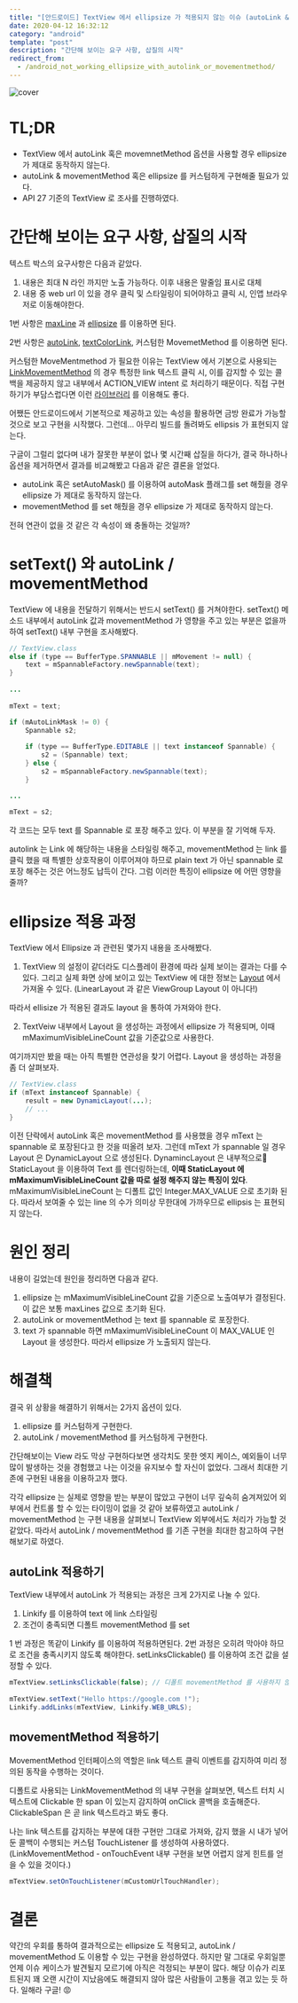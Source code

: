 ```yaml
---
title: "[안드로이드] TextView 에서 ellipsize 가 적용되지 않는 이슈 (autoLink & movementMethod)"
date: 2020-04-12 16:32:12
category: "android"
template: "post"
description: "간단해 보이는 요구 사항, 삽질의 시작"
redirect_from:
  - /android_not_working_ellipsize_with_autolink_or_movementmethod/
---
```

![cover](/media/cover/ellipsis_not_working_cover.jpeg)

# TL;DR

- TextView 에서 autoLink 혹은 movemnetMethod 옵션을 사용할 경우 ellipsize 가 제대로 동작하지 않는다.
- autoLink & movementMethod 혹은 ellipsize 를 커스텀하게 구현해줄 필요가 있다.
- API 27 기준의 TextView 로 조사를 진행하였다.

# 간단해 보이는 요구 사항, 삽질의 시작

텍스트 박스의 요구사항은 다음과 같았다.

1. 내용은 최대 N 라인 까지만 노출 가능하다. 이후 내용은 말줄임 표시로 대체
2. 내용 중 web url 이 있을 경우 클릭 및 스타일링이 되어야하고 클릭 시, 인앱 브라우저로 이동해야한다.

1번 사항은 [maxLine](https://developer.android.com/reference/android/widget/TextView#attr_android:maxLines) 과 [ellipsize](https://developer.android.com/reference/android/widget/TextView#attr_android:ellipsize) 를 이용하면 된다.

2번 사항은 [autoLink](https://developer.android.com/reference/android/widget/TextView#attr_android:autoLink), [textColorLink](https://developer.android.com/reference/android/widget/TextView#attr_android:textColorLink), 커스텀한 MovemetMethod 를 이용하면 된다.

커스텀한 MoveMentmethod 가 필요한 이유는 TextView 에서 기본으로 사용되는 [LinkMovementMethod](https://developer.android.com/reference/android/text/method/LinkMovementMethod) 의 경우 특정한 link 텍스트 클릭 시, 이를 감지할 수 있는 콜백을 제공하지 않고 내부에서 ACTION_VIEW intent 로 처리하기 때문이다.
직접 구현하기가 부담스럽다면 이런 [라이브러리](https://github.com/saket/Better-Link-Movement-Method) 를 이용해도 좋다.

어쨌든 안드로이드에서 기본적으로 제공하고 있는 속성을 활용하면 금방 완료가 가능할 것으로 보고 구현을 시작했다.
그런데... 아무리 빌드를 돌려봐도 ellipsis 가 표현되지 않는다.

구글이 그럴리 없다며 내가 잘못한 부분이 없나 몇 시간째 삽질을 하다가, 결국 하나하나 옵션을 제거하면서 결과를 비교해봤고 다음과 같은 결론을 얻었다.

- autoLink 혹은 setAutoMask() 를 이용하여 autoMask 플래그를 set 해줬을 경우 ellipsize 가 제대로 동작하지 않는다.
- movementMethod 를 set 해줬을 경우 ellipsize 가 제대로 동작하지 않는다.

전혀 연관이 없을 것 같은 각 속성이 왜 충돌하는 것일까?

# setText() 와 autoLink / movementMethod

TextView 에 내용을 전달하기 위해서는 반드시 setText() 를 거쳐야한다. setText() 메소드 내부에서 autoLink 값과 movementMethod 가 영향을 주고 있는 부분은 없을까하여  setText() 내부 구현을 조사해봤다.
```java
// TextView.class
else if (type == BufferType.SPANNABLE || mMovement != null) {
    text = mSpannableFactory.newSpannable(text);
}
    
...
    
mText = text;

if (mAutoLinkMask != 0) {
    Spannable s2;
    
    if (type == BufferType.EDITABLE || text instanceof Spannable) {
        s2 = (Spannable) text;
    } else {
        s2 = mSpannableFactory.newSpannable(text);
    }

...
    
mText = s2;
```
각 코드는 모두 text 를 Spannable 로 포장 해주고 있다. 이 부분을 잘 기억해 두자.

autolink 는 Link 에 해당하는 내용을 스타일링 해주고, movementMethod 는 link 를 클릭 했을 때 특별한 상호작용이 이루어져야 하므로 plain text 가 아닌 spannable 로 포장 해주는 것은 어느정도 납득이 간다. 그럼 이러한 특징이 ellipsize 에 어떤 영향을 줄까?

# ellipsize 적용 과정

TextView 에서 Ellipsize 과 관련된 몇가지 내용을 조사해봤다.

1. TextView 의 설정이 같더라도 디스플레이 환경에 따라 실제 보이는 결과는 다를 수 있다. 그리고 실제 화면 상에 보이고 있는 TextView 에 대한 정보는 [Layout]([https://developer.android.com/reference/android/text/Layout](https://developer.android.com/reference/android/text/Layout)) 에서 가져올 수 있다. (LinearLayout 과 같은 ViewGroup Layout 이 아니다!)

따라서 ellisize 가 적용된 결과도 layout 을 통하여 가져와야 한다.

2. TextVeiw 내부에서 Layout 을 생성하는 과정에서 ellipsize 가 적용되며, 이때 mMaximumVisibleLineCount 값을 기준값으로 사용한다.

여기까지만 봤을 때는 아직 특별한 연관성을 찾기 어렵다. Layout 을 생성하는 과정을 좀 더 살펴보자.
```java
// TextView.class
if (mText instanceof Spannable) {
    result = new DynamicLayout(...);
    // ...
}
```

이전 단락에서 autoLink 혹은 movementMethod 를 사용했을 경우 mText 는 spannable 로 포장된다고 한 것을 떠올려 보자. 그런데 mText 가 spannable 일 경우 Layout 은 DynamicLayout 으로 생성된다. DynamincLayout 은 내부적으로 StaticLayout 을 이용하여 Text 를 렌더링하는데, **이때 StaticLayout 에 mMaximumVisibleLineCount 값을 따로 설정 해주지 않는 특징이 있다**. mMaximumVisibleLineCount 는 디폴트 값인 Integer.MAX_VALUE 으로 초기화 된다. 따라서 보여줄 수 있는 line 의 수가 의미상 무한대에 가까우므로 ellipsis 는 표현되지 않는다. 

# 원인 정리

내용이 길었는데 원인을 정리하면 다음과 같다.

1. ellipsize 는 mMaximumVisibleLineCount 값을 기준으로 노출여부가 결정된다. 이 값은 보통 maxLines 값으로 초기화 된다.
2. autoLink or movementMethod 는 text 를 spannable 로 포장한다.
3. text 가 spannable 하면 mMaximumVisibleLineCount 이 MAX_VALUE 인 Layout 을 생성한다. 따라서 ellipsize 가 노출되지 않는다.

# 해결책

결국 위 상황을 해결하기 위해서는 2가지 옵션이 있다.

1. ellipsize 를 커스텀하게 구현한다.
2. autoLink / movementMethod 를 커스텀하게 구현한다.

간단해보이는 View 라도 막상 구현하다보면 생각치도 못한 엣지 케이스, 예외들이 너무 많이 발생하는 것을 경험했고 나는 이것을 유지보수 할 자신이 없었다. 그래서 최대한 기존에 구현된 내용을 이용하고자 했다.

각각 ellipsize 는 실제로 영향을 받는 부분이 많았고 구현이 너무 깊숙히 숨겨져있어 외부에서 컨트롤 할 수 있는 타이밍이 없을 것 같아 보류하였고
autoLink / movementMethod 는 구현 내용을 살펴보니 TextView 외부에서도 처리가 가능할 것 같았다. 
따라서 autoLink / movementMethod 를 기존 구현을 최대한 참고하여 구현해보기로 하였다.

## autoLink 적용하기

TextView 내부에서 autoLink 가 적용되는 과정은 크게 2가지로 나눌 수 있다.

1. Linkify 를 이용하여 text 에 link 스타일링
2. 조건이 충족되면 디폴트 movementMethod 를 set

1 번 과정은 똑같이 Linkify 를 이용하여 적용하면된다.
2번 과정은 오히려 막아야 하므로 조건을 충족시키지 않도록 해야한다. setLinksClickable() 를 이용하여 조건 값을 설정할 수 있다.
```java
mTextView.setLinksClickable(false); // 디폴트 movementMethod 를 사용하지 않겠다.
    
mTextView.setText("Hello https://google.com !");
Linkify.addLinks(mTextView, Linkify.WEB_URLS);
```

## movementMethod 적용하기

MovementMethod 인터페이스의 역할은 link 텍스트 클릭 이벤트를 감지하여 미리 정의된 동작을 수행하는 것이다.

디폴트로 사용되는 LinkMovementMethod 의 내부 구현을 살펴보면, 텍스트 터치 시 텍스트에 Clickable 한 span 이 있는지 감지하여 onClick 콜백을 호출해준다. ClickableSpan 은 곧 link 텍스트라고 봐도 좋다.

나는 link 텍스트를 감지하는 부분에 대한 구현만 그대로 가져와, 감지 했을 시 내가 넣어둔 콜백이 수행되는 커스텀 TouchListener 를 생성하여 사용하였다. 
(LinkMovementMethod - onTouchEvent  내부 구현을 보면 어렵지 않게 힌트를 얻을 수 있을 것이다.)
```java
mTextView.setOnTouchListener(mCustomUrlTouchHandler);
```

# 결론
약간의 우회를 통하여 결과적으로는 ellipsize 도 적용되고, autoLink / movementMethod 도 이용할 수 있는 구현을 완성하였다. 하지만 말 그대로 우회일뿐 언제 이슈 케이스가 발견될지 모르기에 아직은 걱정되는 부분이 많다. 
해당 이슈가 리포트된지 꽤 오랜 시간이 지났음에도 해결되지 않아 많은 사람들이 고통을 겪고 있는 듯 하다. 일해라 구글! 😡